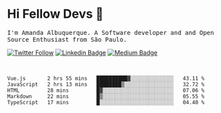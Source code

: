 # Hi Fellow Devs :wave:
   
<p>
  <samp>
    I'm Amanda Albuquerque. A Software developer and and Open Source Enthusiast from São Paulo.
  </samp>

  
  [![Twitter Follow](https://img.shields.io/twitter/follow/alalbux?style=social)](https://www.twitter.com/alalbux)
  [![Linkedin Badge](https://img.shields.io/badge/-alalbux-blue?style=flat-square&logo=Linkedin&logoColor=white&link=https://www.linkedin.com/in/alalbux/)](https://www.linkedin.com/in/alalbux/)
  [![Medium Badge](https://img.shields.io/badge/-alalbux-black?style=flat-square&logo=Medium&logoColor=white&link=https://medium.com/@alalbux)](https://medium.com/@alalbux)
</p>

  <br/>
  

<!--START_SECTION:waka-->
```text
Vue.js       2 hrs 55 mins   ██████████▓░░░░░░░░░░░░░░   43.11 % 
JavaScript   2 hrs 13 mins   ████████▒░░░░░░░░░░░░░░░░   32.72 % 
HTML         28 mins         █▓░░░░░░░░░░░░░░░░░░░░░░░   07.06 % 
Markdown     22 mins         █▒░░░░░░░░░░░░░░░░░░░░░░░   05.55 % 
TypeScript   17 mins         █░░░░░░░░░░░░░░░░░░░░░░░░   04.40 % 
```
<!--END_SECTION:waka-->

